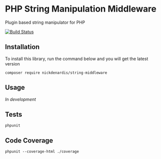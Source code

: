 # PHP String Manipulation Middleware

Plugin based string manipulator for PHP

[![Build Status](https://travis-ci.org/nickdenardis/string-middleware.svg)](https://travis-ci.org/nickdenardis/string-middleware)

## Installation

To install this library, run the command below and you will get the latest version

    composer require nickdenardis/string-middleware
    
## Usage

*In development*

## Tests

    phpunit

## Code Coverage

    phpunit --coverage-html ./coverage
